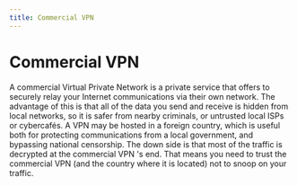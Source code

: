 ```yaml
---
title: Commercial VPN
---
```

# Commercial VPN

A commercial Virtual Private Network is a private service that offers to securely relay your Internet communications via their own network. The advantage of this is that all of the data you send and receive is hidden from local networks, so it is safer from nearby criminals, or untrusted local ISPs or cybercafés. A VPN may be hosted in a foreign country, which is useful both for protecting communications from a local government, and bypassing national censorship. The down side is that most of the traffic is decrypted at the commercial VPN 's end. That means you need to trust the commercial VPN (and the country where it is located) not to snoop on your traffic.